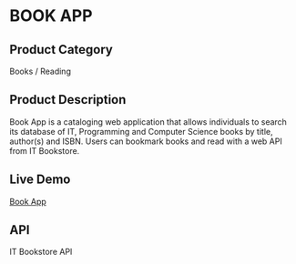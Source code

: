 # BOOK APP 

## Product Category   
Books / Reading

## Product Description 
Book App is a cataloging web application that allows individuals to search its database of IT, Programming and Computer Science books by title, author(s) and ISBN. Users can bookmark books and read with a web API from IT Bookstore.

## Live Demo
[Book App](https://thebookapp.netlify.app/)

## API 
IT Bookstore API
